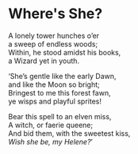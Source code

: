 # Where's She?

A lonely tower hunches o’er  
a sweep of endless woods;  
Within, he stood amidst his books,  
a Wizard yet in youth.  

‘She’s gentle like the early Dawn,  
and like the Moon so bright;  
Bringest to me this forest fawn,  
ye wisps and playful sprites!  

Bear this spell to an elven miss,  
A witch, or faerie queene;  
And bid them, with the sweetest kiss,  
*Wish she be, my Helene?*’  

